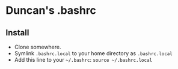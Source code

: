 # Duncan's .bashrc

## Install

  - Clone somewhere.
  - Symlink `.bashrc.local` to your home directory as `.bashrc.local`
  - Add this line to your `~/.bashrc`: `source ~/.bashrc.local`
